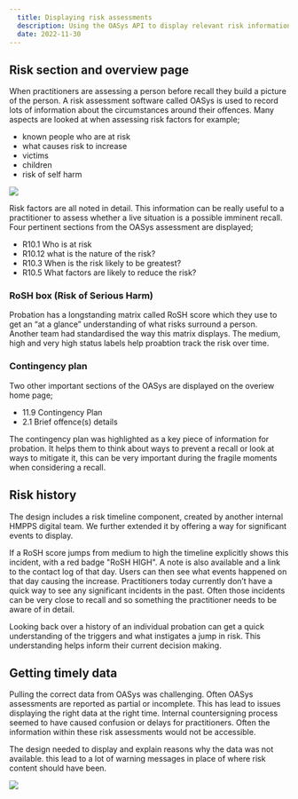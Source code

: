 ```yaml
---
  title: Displaying risk assessments
  description: Using the OASys API to display relevant risk information
  date: 2022-11-30
---
```


## Risk section and overview page
When practitioners are assessing a person before recall they build a picture of the person. A risk assessment software called OASys is used to record lots of information about the circumstances around their offences. Many aspects are looked at when assessing risk factors for example;
* known people who are at risk
* what causes risk to increase
* victims
* children
* risk of self harm

<img src="/risk/riskies.png"/>

Risk factors are all noted in detail. This information can be really useful to a practitioner to assess whether a live situation is a possible imminent recall. Four pertinent sections from the OASys assessment are displayed;
* R10.1 Who is at risk
* R10.12 what is the nature of the risk?
* R10.3 When is the risk likely to be greatest?
* R10.5 What factors are likely to reduce the risk?

### RoSH box (Risk of Serious Harm)
Probation has a longstanding matrix called RoSH score which they use to get an “at a glance” understanding of what risks surround a person. Another team had standardised the way this matrix displays. The  medium, high and very high status  labels help proabtion track the risk over time.

### Contingency plan
Two other important sections of the OASys are displayed on the overiew home page;
* 11.9 Contingency Plan
* 2.1 Brief offence(s) details

The contingency plan was highlighted as a key piece of information for probation. It helps them to think about ways to prevent a recall or look at ways to mitigate it, this can be very important during the fragile moments when considering a recall.

## Risk history
The design includes a risk timeline component, created by another internal HMPPS digital team. We further extended it by offering a way for significant events to display.

 If a RoSH score jumps from medium to high the timeline explicitly shows this incident, with a red badge "RoSH HIGH". A note is also available and a link to the contact log of that day. Users can then see what events happened on that day causing the increase. Practitioners today currently don’t have a quick way to see any significant incidents in the past. Often those incidents can be very close to recall and so something the practitioner needs to be aware of in detail.

Looking back over a history of an individual probation can get a quick understanding of the triggers and what instigates a jump in risk. This understanding helps inform their current decision making.

## Getting timely data
Pulling the correct data from OASys was challenging. Often OASys assessments are reported as partial or incomplete. This has lead to issues displaying the right data at the right time. Internal countersigning process seemed to have caused confusion or delays for practitioners. Often the information within these risk assessments would not be accessible.

The design needed to display and explain reasons why the data was not available. this lead to a lot of warning messages in place of where risk content should have been.

<img src="/risk/timline.png"/>